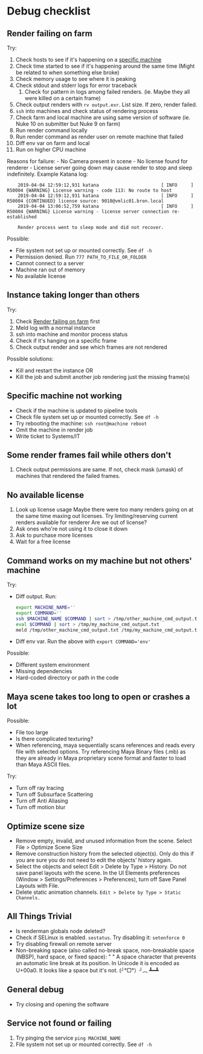 # Debug checklist

## Render failing on farm
Try:
1. Check hosts to see if it's happening on a [specific machine](#specific-machine-not-working)
2. Check time started to see if it's happening around the same time (Might be related to when something else broke)
3. Check memory usage to see where it is peaking
4. Check stdout and stderr logs for error traceback
    1. Check for pattern in logs among failed renders. (ie. Maybe they all were killed on a certain frame)
5. Check output renders with `rv output.exr`. List size. If zero, render failed.
6. `ssh` into machines and check status of rendering process
7. Check farm and local machine are using same version of software (ie. Nuke 10 on submitter but Nuke 9 on farm)
8. Run render command locally
9. Run render command as render user on remote machine that failed
10. Diff env var on farm and local
11. Run on higher CPU machine

Reasons for failure:
    - No Camera present in scene
    - No license found for renderer
    - License server going down may cause render to stop and sleep indefinitely. Example Katana log:

        2019-04-04 12:59:12,931 katana                       [ INFO     ] R50004 {WARNING} License warning - code 113: No route to host
        2019-04-04 12:59:12,931 katana                       [ INFO     ] R50004 {CONTINUED} license source: 9010@vmlic01.bron.local
        2019-04-04 13:06:52,759 katana                       [ INFO     ] R50004 {WARNING} License warning - license server connection re-established

        Render process went to sleep mode and did not recover.

Possible:
- File system not set up or mounted correctly. See `df -h`
- Permission denied. Run `777 PATH_TO_FILE_OR_FOLDER`
- Cannot connect to a server
- Machine ran out of memory
- No available license

## Instance taking longer than others
Try:
1. Check [Render failing on farm](#render-failing-on-farm) first
1. Meld log with a normal instance
2. ssh into machine and monitor process status
3. Check if it's hanging on a specific frame
4. Check output render and see which frames are not rendered

Possible solutions:
- Kill and restart the instance
OR
- Kill the job and submit another job rendering just the missing frame(s)

## Specific machine not working
- Check if the machine is updated to pipeline tools
- Check file system set up or mounted correctly. See `df -h`
- Try rebooting the machine: `ssh root@machine reboot`
- Omit the machine in render job
- Write ticket to Systems/IT

## Some render frames fail while others don't
1. Check output permissions are same. If not, check mask (umask) of machines that rendered the failed frames.

## No available license
1. Look up license usage
Maybe there were too many renders going on at the same time maxing out licenses. Try limiting/reserving current renders available for renderer
Are we out of license?
2. Ask ones who're not using it to close it down
3. Ask to purchase more licenses
4. Wait for a free license

## Command works on my machine but not others' machine
Try:
- Diff output. Run:
    ```bash
    export MACHINE_NAME=''
    export COMMAND=''
    ssh $MACHINE_NAME $COMMAND | sort > /tmp/other_machine_cmd_output.txt
    eval $COMMAND | sort > /tmp/my_machine_cmd_output.txt
    meld /tmp/other_machine_cmd_output.txt /tmp/my_machine_cmd_output.txt &
    ```
- Diff env var. Run the above with `export COMMAND='env'`

Possible:
- Different system environment
- Missing dependencies
- Hard-coded directory or path in the code

## Maya scene takes too long to open or crashes a lot
Possible:
- File too large
- Is there complicated texturing?
- When referencing, maya sequentially scans references and reads every file with selected options. Try referencing Maya Binary files (.mb) as they are already in Maya proprietary scene format and faster to load than Maya ASCII files.

Try:
- Turn off ray tracing
- Turn off Subsurface Scattering
- Turn off Anti Aliasing
- Turn off motion blur

## Optimize scene size
- Remove empty, invalid, and unused information from the scene.
            Select File > Optimize Scene Size
- Remove construction history from the selected object(s). Only do this if you are sure you do not need to edit the objects’ history again.
- Select the objects and select Edit > Delete by Type > History. Do not save panel layouts with the scene.
            In the UI Elements preferences (Window > Settings/Preferences > Preferences), turn off Save Panel Layouts with File.
- Delete static animation channels. `Edit > Delete by Type > Static Channels.`

## All Things Trivial
- Is renderman globals node deleted?
- Check if SELinux is enabled. `sestatus`. Try disabling it: `setenforce 0`
- Try disabling firewall on remote server
- Non-breaking space (also called no-break space, non-breakable space (NBSP), hard space, or fixed space): " "
    A space character that prevents an automatic line break at its position. In Unicode it is encoded as U+00a0.
    It looks like a space but it's not.
    (╯°□°）╯︵ ┻━┻

## General debug
- Try closing and opening the software

## Service not found or failing
1. Try pinging the service `ping MACHINE_NAME`
2. File system not set up or mounted correctly. See `df -h`

